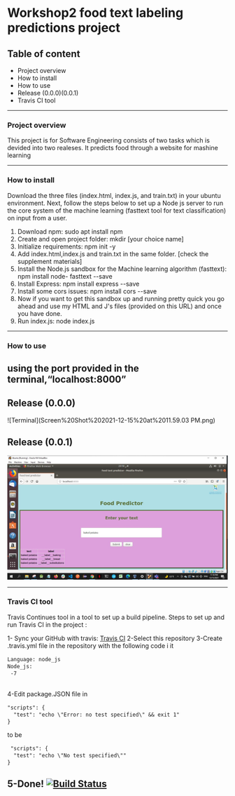 # Workshop2 food text labeling predictions project

## Table of content
- Project overview 
- How to install
- How to use
- Release (0.0.0)(0.0.1)
- Travis CI tool
---

### Project overview
This project is for Software Engineering consists of two tasks which is devided into two realeses. It predicts food through a website for mashine learning


---

### How to install

Download the three files (index.html, index.js, and train.txt) in your ubuntu environment.
Next, follow the steps below to set up a Node js server to run the core system of the machine learning (fasttext tool for text classification) on input from a user.
1. Download npm: sudo apt install npm
2. Create and open project folder: mkdir [your choice name]
3. Initialize requirements: npm init -y
4. Add index.html,index.js and train.txt in the same folder. [check the supplement materials]
5. Install the Node.js sandbox for the Machine learning algorithm (fasttext): npm install node-
   fasttext  --save
6. Install Express: npm install express --save
7. Install some cors issues: npm install cors --save
8. Now if you want to get this sandbox up and running pretty quick you go ahead and use my
HTML and J's files (provided on this URL) and once you have done.
9. Run index.js: node index.js
---

### How to use
using the port provided in the terminal,“localhost:8000”
---
## Release (0.0.0)
![Terminal](Screen%20Shot%202021-12-15%20at%2011.59.03 PM.png)

## Release (0.0.1)
![Output](screenscreen.JPG)

---

### Travis CI tool 


Travis Continues tool in a tool to set up a build pipeline.
Steps to set up and run Travis CI in the project :

1- Sync your GitHub with travis: [Travis CI](https://www.travis-ci.com/)
2-Select this repository
3-Create .travis.yml file in the repository with the following code i it<br>

```
Language: node_js
Node_js: 
 -7
```
<br>
4-Edit package.JSON file in 

```
"scripts": {
  "test": "echo \"Error: no test specified\" && exit 1"
} 
```
to be 
```
 "scripts": {
  "test": "echo \"No test specified\""
} 
```

5-Done!
[![Build Status](https://app.travis-ci.com/AlhanoufAlmans/Workshop2.svg?branch=master)](https://app.travis-ci.com/AlhanoufAlmans/Workshop2)
---
